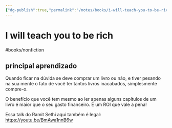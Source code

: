 ```yaml
---
{"dg-publish":true,"permalink":"/notes/books/i-will-teach-you-to-be-rich/","tags":["books"]}
---
```



# I will teach you to be rich

#books/nonfiction 

## principal aprendizado

Quando ficar na dúvida se deve comprar um livro ou não, e tiver pesando na sua mente o fato de você ter tantos livros inacabados, simplesmente compre-o.

O benefício que você tem mesmo ao ler apenas alguns capítulos de um livro é maior que o seu gasto financeiro. É um ROI que vale a pena!

Essa talk do Ramit Sethi aqui também é legal: https://youtu.be/BmAwa1nnB6w